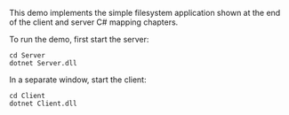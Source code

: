 This demo implements the simple filesystem application shown at the
end of the client and server C# mapping chapters.

To run the demo, first start the server:

```
cd Server
dotnet Server.dll
```

In a separate window, start the client:

```
cd Client
dotnet Client.dll
```
